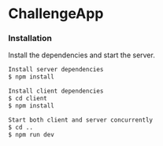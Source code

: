 # ChallengeApp

### Installation

Install the dependencies and start the server.

```sh
Install server dependencies
$ npm install

Install client dependencies
$ cd client
$ npm install

Start both client and server concurrently
$ cd ..
$ npm run dev
```
